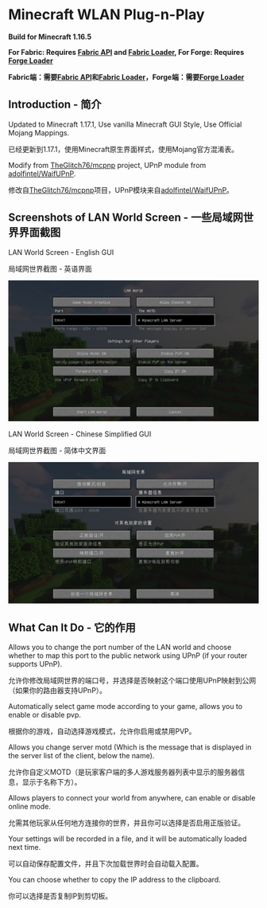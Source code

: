 # Minecraft WLAN Plug-n-Play

**Build for Minecraft 1.16.5**

**For Fabric: Requires [Fabric API](https://www.curseforge.com/minecraft/mc-mods/fabric-api) and [Fabric Loader](https://fabricmc.net/use/), For Forge: Requires [Forge Loader](https://files.minecraftforge.net/)**

**Fabric端：需要[Fabric API](https://www.curseforge.com/minecraft/mc-mods/fabric-api)和[Fabric Loader](https://fabricmc.net/use/)，Forge端：需要[Forge Loader](https://files.minecraftforge.net/)**

## Introduction - 简介

Updated to Minecraft 1.17.1, Use vanilla Minecraft GUI Style, Use Official Mojang Mappings.

已经更新到1.17.1，使用Minecraft原生界面样式，使用Mojang官方混淆表。

Modify from [TheGlitch76/mcpnp](https://github.com/TheGlitch76/mcpnp) project, UPnP module from [adolfintel/WaifUPnP](https://github.com/adolfintel/WaifUPnP).

修改自[TheGlitch76/mcpnp](https://github.com/TheGlitch76/mcpnp)项目，UPnP模块来自[adolfintel/WaifUPnP](https://github.com/adolfintel/WaifUPnP)。

## Screenshots of LAN World Screen - 一些局域网世界界面截图

LAN World Screen - English GUI

局域网世界截图 - 英语界面

![GUI EN-US](https://github.com/Satxm/images/raw/main/mcwifipnp-1.4.2-en-us.jpg)

LAN World Screen - Chinese Simplified GUI

局域网世界截图 - 简体中文界面

![GUI ZH-CN](https://github.com/Satxm/images/raw/main/mcwifipnp-1.4.2-zh-cn.jpg)

## What Can It Do - 它的作用

Allows you to change the port number of the LAN world and choose whether to map this port to the public network using UPnP (if your router supports UPnP).

允许你修改局域网世界的端口号，并选择是否映射这个端口使用UPnP映射到公网（如果你的路由器支持UPnP）。

Automatically select game mode according to your game, allows you to enable or disable pvp.

根据你的游戏，自动选择游戏模式，允许你启用或禁用PVP。

Allows you change server motd (Which is the message that is displayed in the server list of the client, below the name).

允许你自定义MOTD（是玩家客户端的多人游戏服务器列表中显示的服务器信息，显示于名称下方）。

Allows players to connect your world from anywhere, can enable or disable online mode.

允需其他玩家从任何地方连接你的世界，并且你可以选择是否启用正版验证。

Your settings will be recorded in a file, and it will be automatically loaded next time.

可以自动保存配置文件，并且下次加载世界时会自动载入配置。

You can choose whether to copy the IP address to the clipboard.

你可以选择是否复制IP到剪切板。


